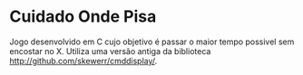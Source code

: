 # Cuidado Onde Pisa
Jogo desenvolvido em C cujo objetivo é passar o maior tempo possivel sem encostar no X.
Utiliza uma versão antiga da biblioteca http://github.com/skewerr/cmddisplay/.

